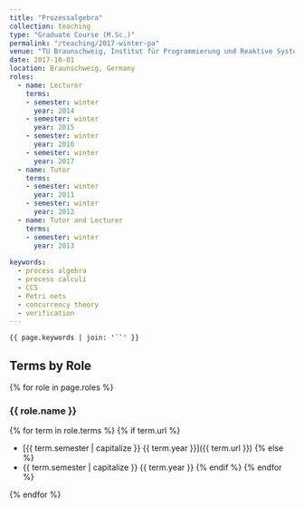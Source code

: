 ```yaml
---
title: "Prozessalgebra"
collection: teaching
type: "Graduate Course (M.Sc.)"
permalink: "/teaching/2017-winter-pa"
venue: "TU Braunschweig, Institut für Programmierung und Reaktive Systeme"
date: 2017-10-01
location: Braunschweig, Germany
roles:
  - name: Lecturer
    terms:
    - semester: winter
      year: 2014
    - semester: winter
      year: 2015
    - semester: winter
      year: 2016
    - semester: winter
      year: 2017
  - name: Tutor
    terms:
    - semester: winter
      year: 2011
    - semester: winter
      year: 2012
  - name: Tutor and Lecturer
    terms:
    - semester: winter
      year: 2013
  
keywords:
  - process algebra
  - process calculi
  - CCS
  - Petri nets
  - concurrency theory
  - verification
---
```


`{{ page.keywords | join: '``' }}`

## Terms by Role

{% for role in page.roles %}

### {{ role.name }}
{% for term in role.terms %}
  {% if term.url %}
  - [{{ term.semester | capitalize }} {{ term.year }}]({{ term.url }})
  {% else %}
  - {{ term.semester | capitalize }} {{ term.year }}
  {% endif %}
{% endfor %}

{% endfor %}
